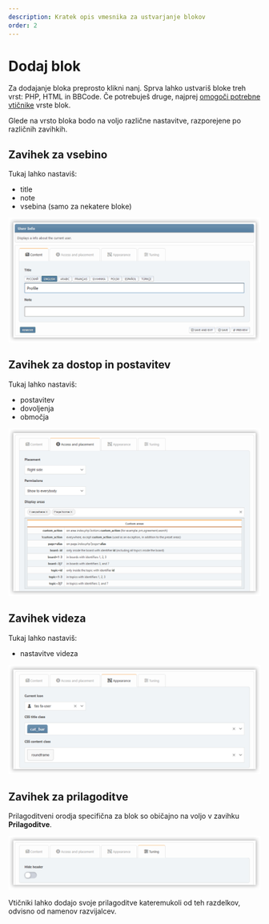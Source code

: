 ```yaml
---
description: Kratek opis vmesnika za ustvarjanje blokov
order: 2
---
```


# Dodaj blok

Za dodajanje bloka preprosto klikni nanj. Sprva lahko ustvariš bloke treh vrst: PHP, HTML in BBCode. Če potrebuješ druge, najprej [omogoči potrebne vtičnike](../plugins/manage) vrste blok.

Glede na vrsto bloka bodo na voljo različne nastavitve, razporejene po različnih zavihkih.

## Zavihek za vsebino

Tukaj lahko nastaviš:

- title
- note
- vsebina (samo za nekatere bloke)

![Content tab](content_tab.png)

## Zavihek za dostop in postavitev

Tukaj lahko nastaviš:

- postavitev
- dovoljenja
- območja

![Access tab](access_tab.png)

## Zavihek videza

Tukaj lahko nastaviš:

- nastavitve videza

![Appearance tab](appearance_tab.png)

## Zavihek za prilagoditve

Prilagoditveni orodja specifična za blok so običajno na voljo v zavihku **Prilagoditve**.

![Tuning tab](tuning_tab.png)

Vtičniki lahko dodajo svoje prilagoditve kateremukoli od teh razdelkov, odvisno od namenov razvijalcev.
